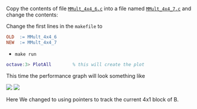 Copy the contents of file [`MMult_4x4_6.c`](../blob/master/src/MMult_4x4_6.c) into a file named [`MMult_4x4_7.c`](../blob/master/src/MMult_4x4_7.c) and change the contents:

Change the first lines in the `makefile` to
```makefile
OLD  := MMult_4x4_6
NEW  := MMult_4x4_7
```
 * `make run`
```matlab
octave:3> PlotAll        % this will create the plot
```

This time the performance graph will look something like

![](../raw/master/figures/compare_MMult-4x4-6_MMult-4x4-7.png)
![](../raw/master/figures/compare_MMult-1x4-7_MMult-4x4-7.png)


Here We changed to using pointers to track the current 4x1 block of B.
